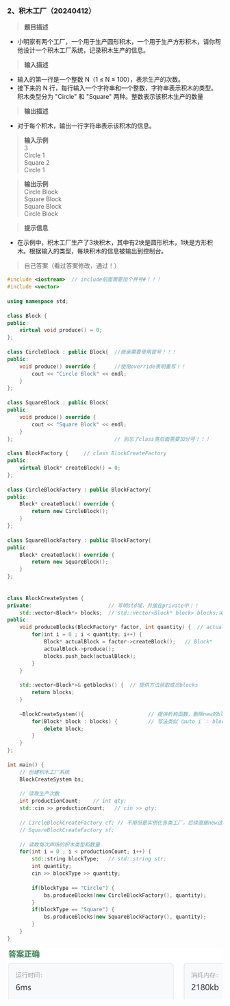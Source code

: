 ### 2、积木工厂（20240412）
>**题目描述**  
- 小明家有两个工厂，一个用于生产圆形积木，一个用于生产方形积木，请你帮他设计一个积木工厂系统，记录积木生产的信息。  

>**输入描述**  
- 输入的第一行是一个整数 N（1 ≤ N ≤ 100），表示生产的次数。 
- 接下来的 N 行，每行输入一个字符串和一个整数，字符串表示积木的类型。积木类型分为 "Circle" 和 "Square" 两种。整数表示该积木生产的数量

>**输出描述**
- 对于每个积木，输出一行字符串表示该积木的信息。
  
>**输入示例**  
3  
Circle 1  
Square 2  
Circle 1  
  
>**输出示例**  
Circle Block  
Square Block  
Square Block  
Circle Block  
  
>**提示信息**  
- 在示例中，积木工厂生产了3块积木，其中有2块是圆形积木，1块是方形积木。根据输入的类型，每块积木的信息被输出到控制台。

>自己答案（看过答案修改，通过！）
```C++
#include <iostream>  // include前面需要加个井号#！！！
#include <vector>

using namespace std;

class Block {
public:
    virtual void produce() = 0;
};

class CircleBlock : public Block{  //继承需要使用冒号！！！
public:
    void produce() override {      //使用override表明重写！！
        cout << "Circle Block" << endl;
    }
};

class SquareBlock : public Block{
public:
    void produce() override {
        cout << "Square Block" << endl;
    }    
};                                 // 别忘了class类后面需要加分号！！！

class BlockFactory {     // class BlockCreateFactory 
public:
    virtual Block* createBlock() = 0;
};

class CircleBlockFactory : public BlockFactory{
public:
    Block* createBlock() override {
        return new CircleBlock();
    }    
};

class SquareBlockFactory : public BlockFactory{
public:
    Block* createBlock() override {
        return new SquareBlock();
    }    
};


class BlockCreateSystem {
private:                         // 写明std域，并放在private中！！
    std::vector<Block*> blocks;  // std::vector<Block* block> blocks;尖括号中只要写明类型，而不是在这里做声明
public: 
    void produceBlocks(BlockFactory* factor, int quantity) {  // actualCreateBlocks()
        for(int i = 0 ; i < quantity; i++) {
            Block* actualBlock = factor->createBlock();   // Block*
            actualBlock->produce();
            blocks.push_back(actualBlock);
        }
    }
    
    std::vector<Block*>& getblocks() {  // 提供方法获取成员blocks
        return blocks;
    }
    
    ~BlockCreateSystem(){                     // 提供析构函数，删除new的blocks
        for(Block* block : blocks) {          // 写法类似（auto i ： blocks）
            delete block;
        }
    }
};

int main() {
    // 创建积木工厂系统
    BlockCreateSystem bs;

    // 读取生产次数
    int productionCount;    // int qty;
    std::cin >> productionCount;   // cin >> qty;
    
    // CircleBlockCreateFactory cf; // 不用但是实例化各类工厂，后续直接new这些工厂
    // SquareBlockCreateFactory sf;
    
    // 读取每次声场的积木类型和数量
    for(int i = 0 ; i < productionCount; i++) {
        std::string blockType;   // std::string str;
        int quantity;
        cin >> blockType >> quantity;

        if(blockType == "Circle") {
            bs.produceBlocks(new CircleBlockFactory(), quantity);
        }
        if(blockType == "Square") {
            bs.produceBlocks(new SquareBlockFactory(), quantity);
        }
    }
}
```
![alt text](image.png)

